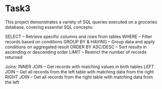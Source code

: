 # Task3

This project demonstrates a variety of SQL queries executed on a groceries database, covering essential SQL concepts:

SELECT – Retrieve specific columns and rows from tables
WHERE – Filter records based on conditions
GROUP BY & HAVING – Group data and apply conditions on aggregated result
ORDER BY ASC/DESC – Sort results in ascending or descending order
LIMIT – Restrict the number of records returned

Joins:
INNER JOIN – Get records with matching values in both tables
LEFT JOIN – Get all records from the left table with matching data from the right
RIGHT JOIN – Get all records from the right table with matching data from the left
